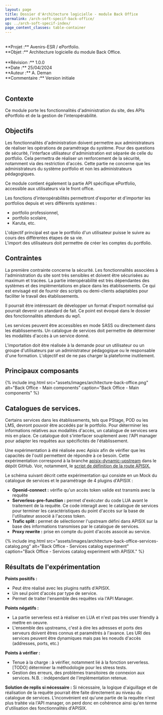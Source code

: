 ```yaml
---
layout: page
title: Dossier d'Architecture logicielle - module Back Office
permalink: /arch-soft-specif-back-office/
up: ../arch-soft-specif-index/
page_content_classes: table-container
---
```


<br/>
**Projet :** Avenirs-ESR / ePortfolio. <br/>
**Objet :** Architecture logicielle du module Back Office.<br/>
<br/>
**Révision :** 1.0.0<br/>
**Date :** 25/04/2024<br/>
**Auteur :** A. Deman<br/>
**Commentaire :** Version initiale<br/>
<br/>

## Contexte 
Ce module porte les fonctionnalités d'administration du site, des APIs ePortfolio et de la gestion de l’interopérabilité.

## Objectifs
Les fonctionnalités d'administration doivent permettre aux administrateurs de réaliser les opérations de paramétrage du système. Pour des questions de sécurité, l'interface utilisateur d'administration est séparée de celle du portfolio. 
Cela permettra de réaliser un renforcement de la sécurité, notamment via des restriction d'accès. Cette partie ne concerne que les administrateurs du système portfolio et non les administrateurs pédagogiques. 

Ce module contient également la partie API spécifique ePortfolio, accessible aux utilisateurs via le front office.

Les fonctions d’interopérabilités permettront d'exporter et d'importer les portfolios depuis et vers différents systèmes : 
- portfolio professionnel,
- portfolio scolaire,
- Karuta, etc.
  
L'objectif principal est que le portfolio d'un utilisateur puisse le suivre au cours des différentes étapes de sa vie.<br/>
L'import des utilisateurs doit permettre de créer les comptes du portfolio.

## Contraintes
La première contrainte concerne la sécurité. Les fonctionnalités associées à l'administration du site sont très sensibles et doivent être sécurisées au maximum et tracées.
La partie interopérabilité est très dépendantes des systèmes et des implémentations en place dans les établissements. Ce qui est envisagé est de fournir des scripts ou demi-clients adaptables pour faciliter le travail des établissements.

Il pourrait être intéressant de développer un format d'export normalisé qui pourrait devenir un standard de fait. Ce point est évoqué dans le dossier des fonctionnalités attendues du wp1.

Les services peuvent être accessibles en mode SASS ou directement dans les établissements. Un catalogue de services doit permettre de déterminer les modalités d'accès à un service donné.

L'importation doit être réalisée à la demande pour un utilisateur ou un groupe d'utilisateurs par un administrateur pédagogique ou le responsable d'une formation. L'objectif est de ne pas charger la plateforme inutilement.

## Principaux composants

{% include img.html
        src="assets/images/architecture-back-office.png"
        alt="Back Office - Main components"
        caption="Back Office - Main components"
%}


## Catalogues de services.

Certains services dans les établissements, tels que PStage, POD ou les LMS, devront pouvoir être accédés par le portfolio. Pour déterminer les informations relatives aux modalités d'accès, un catalogue de services sera mis en place.
Ce catalogue doit s'interfacer souplement avec l'API manager pour adapter les requêtes aux spécificités de l'établissement.

Une expérimentation à été réalisée avec Apisix afin de vérifier que les capacités de l'outil permettent de répondre à ce besoin. Cette expérimentation correspond à la branche [apisix-dynamic-upstream](https://github.com/avenirs-esr/srv-dev/blob/apisix-dynamic-upstream/) dans le dépôt GitHub. Voir, notamment, le [script de définition de la route APISIX.](https://github.com/avenirs-esr/srv-dev/blob/apisix-dynamic-upstream/services/apisix/scripts/routes/experiments/dynamic-upstream.curl.sh)

Le schéma suivant décrit cette expérimentation qui consiste en un Mock du catalogue de services et le paramétrage de 4 plugins d'APISIX :
- **Openid-connect :** vérifie qu'un accès token valide est transmis avec la requête
- **Serverless-pre-function :** permet d'exécuter du code LUA avant le traitement de la requête. Ce code interagit avec le catalogue de services pour terminer les caractéristiques du point d'accès sur la base de l'utilisateur associé à l'access token.
- **Trafic split :** permet de sélectionner l'upstream défini dans APISIX sur la base des informations transmises par le catalogue de services.
- **Proxy rewrite :** prise en compte du point d'accès associé au service.

{% include img.html
        src="assets/images/architecture-back-office-services-catalog.png"
        alt="Back Office - Services catalog experiment"
        caption="Back Office - Services catalog experiment with APISIX."
%}


## Résultats de l'expérimentation

**Points positifs :**
- Peut être réalisé avec les plugins natifs d'APISIX.
- Un seul point d'accès par type de service.
- Permet de traiter l'ensemble des requêtes via l'API Manager.

**Points négatifs :**
- La partie serverless est à réaliser en LUA et n'est pas très user friendly à mettre en oeuvre. 
- L'ensemble des upstreams, c'est à dire les adresses et ports des serveurs doivent êtres connus et paramétrés à l'avance. Les URI des services peuvent être dynamiques mais pas les noeuds d'accès (addresses, ports, etc.) 

**Points à vérifier :**
- Tenue à la charge : à vérifier, notamment lié à la fonction serverless. [TODO] déterminer la méthodologie pour les stress tests.
- Gestion des erreurs, des problèmes transitoires de connexion aux services. N.B. : indépendant de l'implémentation retenue.

**Solution de replis si nécessaire :**
Si nécessaire, la logique d'aiguillage et de réalisation de la requête pourrait être faite directement au niveau du catalogue de services. L'inconvénient est qu'une partie de la requête n'est plus traitée via l'API manager, on perd donc en cohérence ainsi qu'en terme d'utilisation des fonctionnalités d'APISIX.


